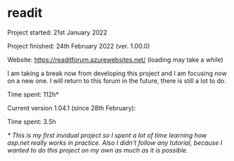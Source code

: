 # readit

Project started: 21st January 2022

Project finished: 24th February 2022 (ver. 1.00.0)

Website: https://readitforum.azurewebsites.net/ (loading may take a while)

I am taking a break now from developing this project and I am focusing now on a new one. I will return to this forum in the future, there is still a lot to do.

Time spent: 112h* 

Current version 1.04.1 (since 28th February):

Time spent: 3.5h

<i>* This is my first invidual project so I spent a lot of time learning how asp.net really works in practice. Also I didn't follow any tutorial, because I wanted to do this project on my own as much as it is possible.</i>
